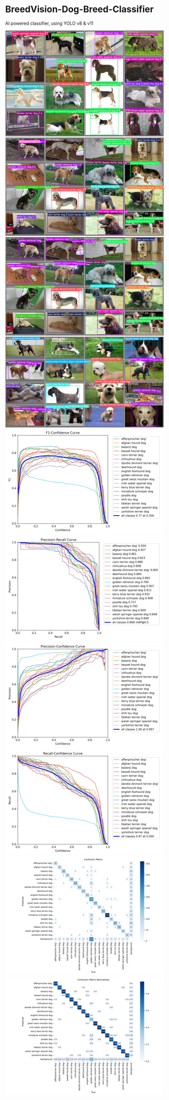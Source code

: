 # BreedVision-Dog-Breed-Classifier
AI powered classifier, using YOLO v8 & v11 <br>

![image alt](https://github.com/lucahu001/BreedVision-Dog-Breed-Classifier/blob/main/val_batch2_pred.jpg?raw=true) <br>
![image alt](https://github.com/lucahu001/BreedVision-Dog-Breed-Classifier/blob/main/val_batch1_pred.jpg?raw=true) <br>
![image alt](https://github.com/lucahu001/BreedVision-Dog-Breed-Classifier/blob/main/val_batch1_labels.jpg?raw=true) <br>
![image alt](https://github.com/lucahu001/BreedVision-Dog-Breed-Classifier/blob/main/val_batch0_labels.jpg?raw=true) <br>
![image alt](https://github.com/lucahu001/BreedVision-Dog-Breed-Classifier/blob/main/F1_curve.png?raw=true) <br>
![image alt](https://github.com/lucahu001/BreedVision-Dog-Breed-Classifier/blob/main/PR_curve.png?raw=true) <br>
![image alt](https://github.com/lucahu001/BreedVision-Dog-Breed-Classifier/blob/main/P_curve.png?raw=true) <br>
![image alt](https://github.com/lucahu001/BreedVision-Dog-Breed-Classifier/blob/main/R_curve.png?raw=true) <br>
![image alt](https://github.com/lucahu001/BreedVision-Dog-Breed-Classifier/blob/main/confusion_matrix.png?raw=true) <br>
![image alt](https://github.com/lucahu001/BreedVision-Dog-Breed-Classifier/blob/main/confusion_matrix_normalized.png?raw=true) <br>
